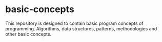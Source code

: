 # basic-concepts
This repository is designed to contain basic program concepts of programming. Algorithms, data structures, patterns, methodologies and other basic concepts.
